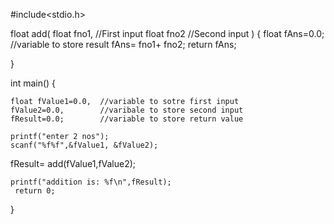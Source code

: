 #include<stdio.h>

float add(
        float fno1,  //First input
        float fno2   //Second input
    )
{
    float fAns=0.0;  //variable to store result
    fAns= fno1+ fno2;
    return fAns;
    
}

int main()
{
    
   
    float fValue1=0.0,  //variable to sotre first input
    fValue2=0.0,        //varibale to store second input
    fResult=0.0;        //variable to store return value

    printf("enter 2 nos");
    scanf("%f%f",&fValue1, &fValue2);

   fResult= add(fValue1,fValue2);

    printf("addition is: %f\n",fResult);
     return 0;
}
